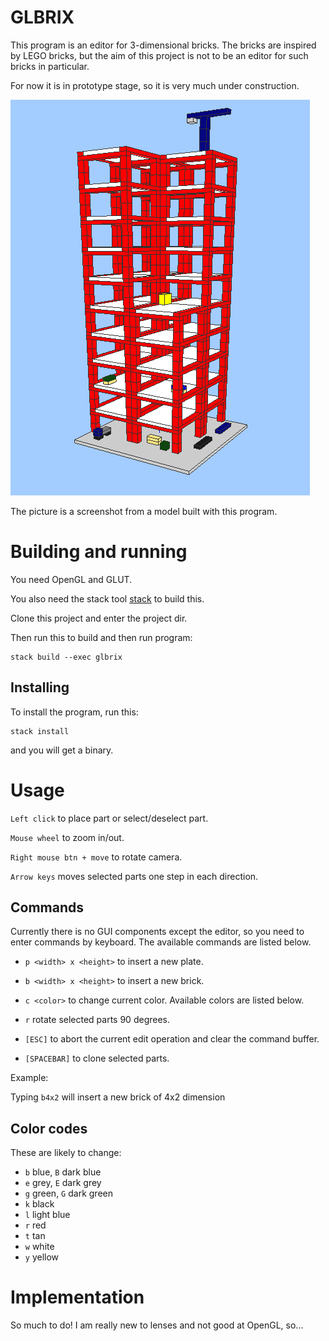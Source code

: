 # GLBRIX

This program is an editor for 3-dimensional bricks. The bricks are
inspired by LEGO bricks, but the aim of this project is not to be an
editor for such bricks in particular.

For now it is in prototype stage, so it is very much under
construction.

![Under construction](pics/build.png)

The picture is a screenshot from a model built with this program.


# Building and running

You need OpenGL and GLUT.

You also need the stack tool [stack](haskellstack.org) to build this.
  
Clone this project and enter the project dir.

Then run this to build and then run program:

	stack build --exec glbrix


## Installing

To install the program, run this:

	stack install

and you will get a binary.


# Usage

`Left click` to place part or select/deselect part.

`Mouse wheel` to zoom in/out.

`Right mouse btn + move` to rotate camera.

`Arrow keys` moves selected parts one step in each direction.


## Commands

Currently there is no GUI components except the editor, so you need to
enter commands by keyboard. The available commands are listed
below.

  * `p <width> x <height>` to insert a new plate.

  * `b <width> x <height>` to insert a new brick.

  * `c <color>` to change current color. Available colors are listed below.

  * `r` rotate selected parts 90 degrees.

  * `[ESC]` to abort the current edit operation and clear the command buffer.

  * `[SPACEBAR]` to clone selected parts.

Example:

Typing `b4x2` will insert a new brick of 4x2 dimension


## Color codes

These are likely to change:

  * `b` blue, `B` dark blue
  * `e` grey, `E` dark grey
  * `g` green, `G` dark green
  * `k` black
  * `l` light blue
  * `r` red
  * `t` tan
  * `w` white
  * `y` yellow


# Implementation

So much to do! I am really new to lenses and not good at OpenGL, so...
